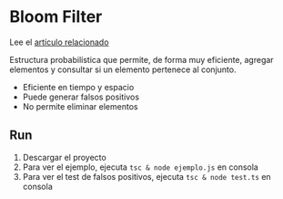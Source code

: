 # Bloom Filter

Lee el [artículo relacionado](https://medium.com/@jhonjhernandezc1104/algoritmos-en-frontend-bloom-filter-55551051b93b)

Estructura probabilística que permite, de forma muy eficiente, agregar elementos y consultar si un elemento pertenece al conjunto.

- Eficiente en tiempo y espacio
- Puede generar falsos positivos
- No permite eliminar elementos

## Run

1. Descargar el proyecto
2. Para ver el ejemplo, ejecuta `tsc & node ejemplo.js`  en consola
2. Para ver el test de falsos positivos, ejecuta `tsc & node test.ts` en consola
